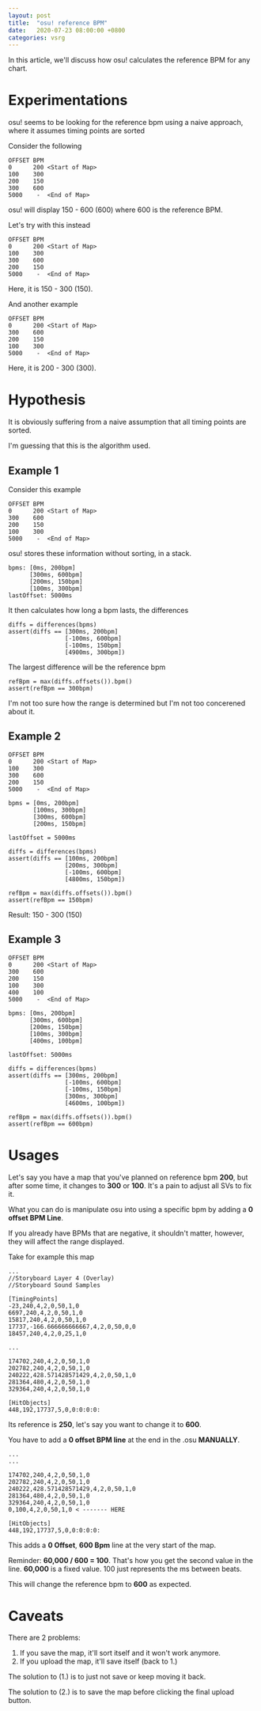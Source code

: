 ```yaml
---
layout: post
title:  "osu! reference BPM"
date:   2020-07-23 08:00:00 +0800
categories: vsrg
---
```


In this article, we'll discuss how osu! calculates the reference BPM for any chart.

# Experimentations

osu! seems to be looking for the reference bpm using a naive approach, where it assumes timing points are sorted

Consider the following

```
OFFSET BPM
0      200 <Start of Map>
100    300
200    150
300    600
5000    -  <End of Map>
```

osu! will display 150 - 600 (600) where 600 is the reference BPM.

Let's try with this instead

```
OFFSET BPM
0      200 <Start of Map>
100    300
300    600
200    150
5000    -  <End of Map>
```

Here, it is 150 - 300 (150).

And another example

```
OFFSET BPM
0      200 <Start of Map>
300    600
200    150
100    300
5000    -  <End of Map>
```

Here, it is 200 - 300 (300).

# Hypothesis

It is obviously suffering from a naive assumption that all timing points are sorted.

I'm guessing that this is the algorithm used.

## Example 1

Consider this example

```
OFFSET BPM
0      200 <Start of Map>
300    600
200    150
100    300
5000    -  <End of Map>
```

osu! stores these information without sorting, in a stack.

```
bpms: [0ms, 200bpm]
      [300ms, 600bpm]
      [200ms, 150bpm]
      [100ms, 300bpm]
lastOffset: 5000ms
```

It then calculates how long a bpm lasts, the differences

```
diffs = differences(bpms)
assert(diffs == [300ms, 200bpm]
                [-100ms, 600bpm]
                [-100ms, 150bpm]
                [4900ms, 300bpm])
```

The largest difference will be the reference bpm

```
refBpm = max(diffs.offsets()).bpm()
assert(refBpm == 300bpm)
```

I'm not too sure how the range is determined but I'm not too concerened about it.

## Example 2

```
OFFSET BPM
0      200 <Start of Map>
100    300
300    600
200    150
5000    -  <End of Map>

bpms = [0ms, 200bpm]
       [100ms, 300bpm]
       [300ms, 600bpm]
       [200ms, 150bpm]

lastOffset = 5000ms

diffs = differences(bpms)
assert(diffs == [100ms, 200bpm]
                [200ms, 300bpm]
                [-100ms, 600bpm]
                [4800ms, 150bpm])

refBpm = max(diffs.offsets()).bpm()
assert(refBpm == 150bpm)
```

Result: 150 - 300 (150)

## Example 3

```
OFFSET BPM
0      200 <Start of Map>
300    600
200    150
100    300
400    100
5000    -  <End of Map>

bpms: [0ms, 200bpm]
      [300ms, 600bpm]
      [200ms, 150bpm]
      [100ms, 300bpm]
      [400ms, 100bpm]

lastOffset: 5000ms

diffs = differences(bpms)
assert(diffs == [300ms, 200bpm]
                [-100ms, 600bpm]
                [-100ms, 150bpm]
                [300ms, 300bpm]
                [4600ms, 100bpm])

refBpm = max(diffs.offsets()).bpm()
assert(refBpm == 600bpm)
```

# Usages

Let's say you have a map that you've planned on reference bpm **200**, but after some time, it changes to **300** or **100**. It's a pain to adjust all SVs to fix it.

What you can do is manipulate osu into using a specific bpm by adding a **0 offset BPM Line**.

If you already have BPMs that are negative, it shouldn't matter, however, they will affect the range displayed.

Take for example this map
```
...
//Storyboard Layer 4 (Overlay)
//Storyboard Sound Samples

[TimingPoints]
-23,240,4,2,0,50,1,0
6697,240,4,2,0,50,1,0
15817,240,4,2,0,50,1,0
17737,-166.666666666667,4,2,0,50,0,0
18457,240,4,2,0,25,1,0

...

174702,240,4,2,0,50,1,0
202782,240,4,2,0,50,1,0
240222,428.571428571429,4,2,0,50,1,0
281364,480,4,2,0,50,1,0
329364,240,4,2,0,50,1,0

[HitObjects]
448,192,17737,5,0,0:0:0:0:
```

Its reference is **250**, let's say you want to change it to **600**.

You have to add a **0 offset BPM line** at the end in the .osu **MANUALLY**.

```
...
...

174702,240,4,2,0,50,1,0
202782,240,4,2,0,50,1,0
240222,428.571428571429,4,2,0,50,1,0
281364,480,4,2,0,50,1,0
329364,240,4,2,0,50,1,0
0,100,4,2,0,50,1,0 < ------- HERE

[HitObjects]
448,192,17737,5,0,0:0:0:0:
```

This adds a **0 Offset**, **600 Bpm** line at the very start of the map.

Reminder: **60,000 / 600 = 100**. That's how you get the second value in the line. **60,000** is a fixed value. 100 just represents the ms between beats.

This will change the reference bpm to **600** as expected.

# Caveats

There are 2 problems:

1. If you save the map, it'll sort itself and it won't work anymore.
2. If you upload the map, it'll save itself (back to 1.)

The solution to (1.) is to just not save or keep moving it back.

The solution to (2.) is to save the map before clicking the final upload button.
